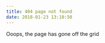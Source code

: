 ```yaml
---
title: 404 page not found
date: 2018-01-23 13:10:50
---
```


Ooops, the page has gone off the grid

